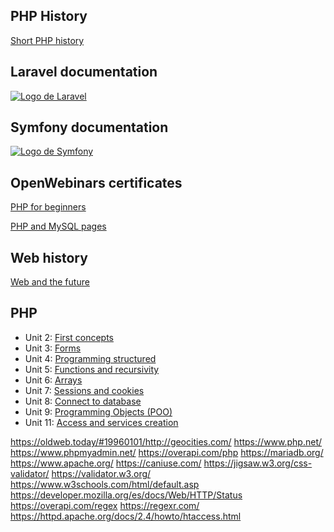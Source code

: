 ## PHP History
<a href="https://desarrolloweb.com/articulos/436.php">Short PHP history</a>

## Laravel documentation
<a href="https://laravel.com/docs/9.x">
  <img src="https://laravel.com/img/logotype.min.svg" alt="Logo de Laravel">
</a>

## Symfony documentation
<a href="https://symfony.com/doc/current/index.html">
  <img src="https://symfony.com/images/logos/header-logo.svg" alt="Logo de Symfony">
</a>

## OpenWebinars certificates
<a href="https://github.com/Rafael2026/learn_php/blob/main/Certificados OpenWebinars/PHP para Principiantes/certificado.pdf">PHP for beginners</a>

<a href="https://github.com/Rafael2026/learn_php/blob/main/Certificados OpenWebinars/Páginas web dinámicas con PHP y MySQL/certificado.pdf">PHP and MySQL pages</a>

## Web history
<a href="https://drive.google.com/file/d/1rvRm5mKgx1Mq_79S2bzoRdykw7F9U189/view?usp=sharing">Web and the future</a>

## PHP
<ul>

  <li>
    Unit 2: <a href="https://drive.google.com/file/d/1xIvgg8bbaVnaRNGP_m02cVLdcim2VhxV/view?usp=sharing">First concepts</a>
  </li>
  
  <li>
    Unit 3: <a href="https://drive.google.com/file/d/17eM9z0FV190mI7YfY9D2ECZ53tFK-SlP/view?usp=sharing">Forms</a>
  </li>
  
  <li>
    Unit 4: <a href="https://drive.google.com/file/d/1H2or9rNRiaYfOu-dlfv--oTU5F8_7lgw/view?usp=sharing">Programming structured</a>
  </li>

  <li>
    Unit 5: <a href="https://drive.google.com/file/d/1riWofoPYddmPhhIQBP1R6PNiviZGv9Cn/view?usp=sharing">Functions and recursivity</a>
  </li>
  
  <li>
    Unit 6: <a href="https://drive.google.com/file/d/1_icVkoQ9muYOEJBN5ztoMQOx_TIMHhv4/view?usp=sharing">Arrays</a>
  </li>
  
  <li>
    Unit 7: <a href="https://drive.google.com/file/d/1xmNlELsAK8b9y65LvWQVW_1wXM19PBLs/view?usp=sharing">Sessions and cookies</a>
  </li>
  
  <li>
    Unit 8: <a href="https://drive.google.com/file/d/10OnSQk8Al7pv7iz-ltFKFqhGZyJnaYdY/view?usp=sharing">Connect to database</a>
  </li>
  
  <li>
    Unit 9: <a href="https://drive.google.com/file/d/1fHoRb19WbKClMX-OZcAlj2-s9Wn2vMlS/view?usp=sharing">Programming Objects (POO)</a>
  </li>
  
  <li>
    Unit 11: <a href="https://drive.google.com/file/d/1m7NIgkjr6UhYQWWErrZ6-ltEc9_gLg4p/view?usp=sharing">Access and services creation</a>
  </li>
  
</ul>

https://oldweb.today/#19960101/http://geocities.com/
https://www.php.net/
https://www.phpmyadmin.net/
https://overapi.com/php
https://mariadb.org/
https://www.apache.org/
https://caniuse.com/
https://jigsaw.w3.org/css-validator/
https://validator.w3.org/
https://www.w3schools.com/html/default.asp
https://developer.mozilla.org/es/docs/Web/HTTP/Status
https://overapi.com/regex
https://regexr.com/
https://httpd.apache.org/docs/2.4/howto/htaccess.html